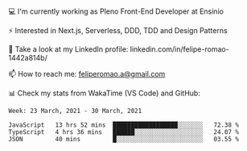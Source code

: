 💻 I'm currently working as Pleno Front-End Developer at Ensinio

⚡ Interested in Next.js, Serverless, DDD, TDD and Design Patterns

👥 Take a look at my LinkedIn profile: linkedin.com/in/felipe-romao-1442a814b/

📫 How to reach me: feliperomao.a@gmail.com

📊 Check my stats from WakaTime (VS Code) and GitHub:

<!--START_SECTION:waka-->
```text
Week: 23 March, 2021 - 30 March, 2021

JavaScript   13 hrs 52 mins  ██████████████████░░░░░░░   72.38 % 
TypeScript   4 hrs 36 mins   ██████░░░░░░░░░░░░░░░░░░░   24.07 % 
JSON         40 mins         █░░░░░░░░░░░░░░░░░░░░░░░░   03.55 % 
```
<!--END_SECTION:waka-->
